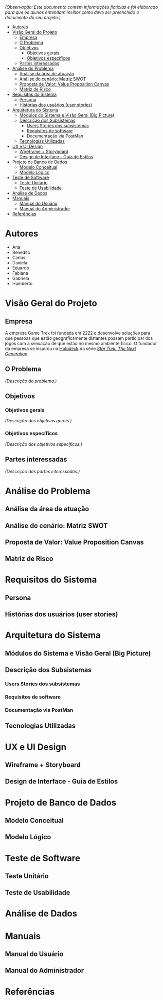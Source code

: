 *(Observação: Este documento contém informações fictícias e foi elaborado para que os alunos entendam melhor como deve ser preenchido o documento do seu projeto.)*

- [Autores](#autores)
- [Visão Geral do Projeto](#visão-geral-do-projeto)
  - [Empresa](#empresa)
  - [O Problema](#o-problema)
  - [Objetivos](#objetivos)
    - [Objetivos gerais](#objetivos-gerais)
    - [Objetivos específicos](#objetivos-específicos)
  - [Partes interessadas](#partes-interessadas)
- [Análise do Problema](#análise-do-problema)
  - [Análise da área de atuação](#análise-da-área-de-atuação)
  - [Análise do cenário: Matriz SWOT](#análise-do-cenário-matriz-swot)
  - [Proposta de Valor: Value Proposition Canvas](#proposta-de-valor-value-proposition-canvas)
  - [Matriz de Risco](#matriz-de-risco)
- [Requisitos do Sistema](#requisitos-do-sistema)
  - [Persona](#persona)
  - [Histórias dos usuários (user stories)](#histórias-dos-usuários-user-stories)
- [Arquitetura do Sistema](#arquitetura-do-sistema)
  - [Módulos do Sistema e Visão Geral (Big Picture)](#módulos-do-sistema-e-visão-geral-big-picture)
  - [Descrição dos Subsistemas](#descrição-dos-subsistemas)
    - [Users Stories dos subsistemas](#users-stories-dos-subsistemas)
    - [Requisitos de software](#requisitos-de-software)
    - [Documentação via PostMan](#documentação-via-postman)
  - [Tecnologias Utilizadas](#tecnologias-utilizadas)
- [UX e UI Design](#ux-e-ui-design)
  - [Wireframe + Storyboard](#wireframe--storyboard)
  - [Design de Interface - Guia de Estilos](#design-de-interface---guia-de-estilos)
- [Projeto de Banco de Dados](#projeto-de-banco-de-dados)
  - [Modelo Conceitual](#modelo-conceitual)
  - [Modelo Lógico](#modelo-lógico)
- [Teste de Software](#teste-de-software)
  - [Teste Unitário](#teste-unitário)
  - [Teste de Usabilidade](#teste-de-usabilidade)
- [Análise de Dados](#análise-de-dados)
- [Manuais](#manuais)
  - [Manual do Usuário](#manual-do-usuário)
  - [Manual do Administrador](#manual-do-administrador)
- [Referências](#referências)


# Autores

* Ana
* Benedito
* Carlos
* Daniela
* Eduardo
* Fabiana
* Gabriela
* Humberto


# Visão Geral do Projeto

## Empresa

A empresa Game Trek foi fundada em 2222 e desenvolve soluções para que pessoas que estão geograficamente distantes possam participar dos jogos com a sensação de que estão no mesmo ambiente físico. O fundador da empresa se inspirou no [Holodeck](https://en.wikipedia.org/wiki/Holodeck) da série [*Star Trek: The Next Generation*](https://en.wikipedia.org/wiki/Star_Trek:_The_Next_Generation).

## O Problema

*(Descrição do problema.)*

## Objetivos

### Objetivos gerais

*(Descrição dos objetivos gerais.)*

### Objetivos específicos

*(Descrição dos objetivos específicos.)*

## Partes interessadas

*(Descrição das partes interessadas.)*


# Análise do Problema

## Análise da área de atuação

## Análise do cenário: Matriz SWOT

## Proposta de Valor: Value Proposition Canvas

## Matriz de Risco


# Requisitos do Sistema

## Persona

## Histórias dos usuários (user stories)



# Arquitetura do Sistema

## Módulos do Sistema e Visão Geral (Big Picture)

## Descrição dos Subsistemas

### Users Stories dos subsistemas

### Requisitos de software

### Documentação via PostMan

## Tecnologias Utilizadas


# UX e UI Design

## Wireframe + Storyboard

## Design de Interface - Guia de Estilos


# Projeto de Banco de Dados

## Modelo Conceitual

## Modelo Lógico


# Teste de Software

## Teste Unitário

## Teste de Usabilidade


# Análise de Dados


# Manuais

## Manual do Usuário

## Manual do Administrador


# Referências
